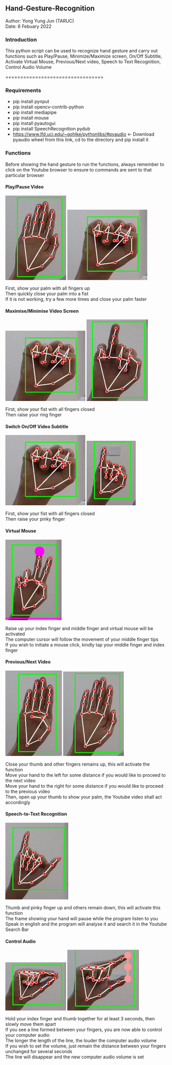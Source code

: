 ## Hand-Gesture-Recognition

Author: Yong Yung Jun (TARUC) <br />
Date: 6 Febuary 2022

### Introduction

This python script can be used to recognize hand gesture and carry out functions such as Play/Pause, Minimize/Maximize screen, 
On/Off Subtitle, Activate Virtual Mouse, Previous/Next video, Speech to Text Recognition, Control Audio Volume

=================================

### Requirements

* pip install pynput
* pip install opencv-contrib-python
* pip install mediapipe
* pip install mouse
* pip install pyautogui
* pip install SpeechRecognition pydub
* https://www.lfd.uci.edu/~gohlke/pythonlibs/#pyaudio <- Download pyaudio wheel from this link, cd to the directory and pip install it

### Functions
Before showing the hand gesture to run the functions, always remember to click on the Youtube browser to ensure to commands are sent to that particular browser 

#### Play/Pause Video
![Palm](https://github.com/AlexJun0112/Hand-Gesture-Recognition/blob/main/raw/palm.PNG)
![Fist](https://github.com/AlexJun0112/Hand-Gesture-Recognition/blob/main/raw/fist.PNG)

First, show your palm with all fingers up <br />
Then quickly close your palm into a fist <br />
If it is not working, try a few more times and close your palm faster <br />

#### Maximise/Minimise Video Screen
![Fist](https://github.com/AlexJun0112/Hand-Gesture-Recognition/blob/main/raw/fist.PNG)
![Ring Up](https://github.com/AlexJun0112/Hand-Gesture-Recognition/blob/main/raw/Ring%20Up.PNG)

First, show your fist with all fingers closed <br />
Then raise your ring finger <br />

#### Switch On/Off Video Subtitle
![Fist](https://github.com/AlexJun0112/Hand-Gesture-Recognition/blob/main/raw/fist.PNG)
![Pinky Up](https://github.com/AlexJun0112/Hand-Gesture-Recognition/blob/main/raw/Pinky%20Up.PNG)

First, show your fist with all fingers closed <br />
Then raise your pinky finger <br />

#### Virtual Mouse
![Index Middle Up](https://github.com/AlexJun0112/Hand-Gesture-Recognition/blob/main/raw/Index%20Middle%20Up.PNG)

Raise up your index finger and middle finger and virtual mouse will be activated <br />
The computer cursor will follow the movement of your middle finger tips <br />
If you wish to initiate a mouse click, kindly tap your middle finger and index finger <br />

#### Previous/Next Video
![Thumb Down](https://github.com/AlexJun0112/Hand-Gesture-Recognition/blob/main/raw/thumb%20down.PNG)
![Palm](https://github.com/AlexJun0112/Hand-Gesture-Recognition/blob/main/raw/palm.PNG)

Close your thumb and other fingers remains up, this will activate the function <br />
Move your hand to the left for some distance if you would like to proceed to the next video <br />
Move your hand to the right for some distance if you would like to proceed to the previous video <br />
Then, open up your thumb to show your palm, the Youtube video shall act accordingly <br />

#### Speech-to-Text Recognition
![Thumb Pinky Up](https://github.com/AlexJun0112/Hand-Gesture-Recognition/blob/main/raw/Thumb%20Pinky%20Up.PNG)

Thumb and pinky finger up and others remain down, this will activate this function <br />
The frame showing your hand will pause while the program listen to you <br />
Speak in english and the program will analyse it and search it in the Youtube Search Bar <br />

#### Control Audio
![Index Thumb Touch](https://github.com/AlexJun0112/Hand-Gesture-Recognition/blob/main/raw/Index%20Thumb%20Touch.PNG)
![Control Audio](https://github.com/AlexJun0112/Hand-Gesture-Recognition/blob/main/raw/Control%20Audio.PNG)

Hold your index finger and thumb together for at least 3 seconds, then slowly move them apart <br />
If you see a line formed between your fingers, you are now able to control your computer audio <br />
The longer the length of the line, the louder the computer audio volume <br />
If you wish to set the volume, just remain the distance between your fingers unchanged for several seconds <br />
The line will disappear and the new computer audio volume is set <br />